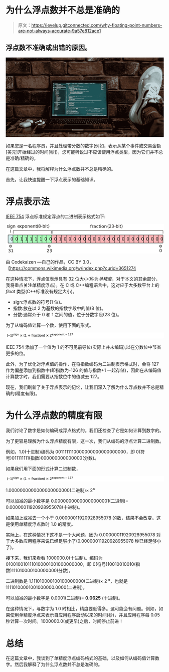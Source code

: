 # 为什么浮点数并不总是准确的

> 原文：<https://levelup.gitconnected.com/why-floating-point-numbers-are-not-always-accurate-9a57e812ace1>

## 浮点数不准确或出错的原因。

![](img/d9ba568df4232c3a79404cf0396f533b.png)

如果您是一名程序员，并且处理带分数的数字(例如，表示从某个事件或交易金额[美元]开始经过的时间[秒])，您可能听说过不应该使用浮点类型，因为它们并不总是准确/精确的。

在这篇文章中，我将解释为什么浮点数并不总是精确的。

首先，让我快速提醒一下浮点表示的基础知识。

# **浮点表示法**

[IEEE 754](https://en.wikipedia.org/wiki/IEEE_754) 浮点标准规定浮点的二进制表示格式如下:

![](img/c29d8ffcfa3ebb6e832cfcd5b9c90fdf.png)

由 Codekaizen —自己的作品，CC BY 3.0，【https://commons.wikimedia.org/w/index.php?curid=3651274 

在这种情况下，浮点值表示具有 32 位大小(称为*单精度*，对于本文的其余部分，我将重点关注单精度浮点)。在 C 或 C++编程语言中，这对应于大多数平台上的 *float* 类型(C++标准没有规定大小)。

*   sign:浮点数的符号(1 位)。
*   指数:放在以 2 为基数的指数字段中的值(8 位)。
*   分数:通常介于 0 和 1 之间的值，位于分数字段(23 位)。

为了从编码值计算一个数，使用下面的形式。

![](img/1038c4f820aa001d4c1a87d0d3d54cc2.png)

IEEE 754 添加了一个值为 1 的不可见前导位(实际上并未编码),以在分数位中节省更多的位。

此外，为了优化对浮点值的操作，在将指数编码为二进制表示格式时，会将 127 作为偏差添加到指数中(即指数为-126 的值与指数+1 一起存储)，因此在从编码值计算数字时，我们需要从指数位中的值减去 127。

现在，我们刷新了关于浮点表示的记忆，让我们深入了解为什么浮点数并不总是精确的(精度有限)。

# **为什么浮点数的精度有限**

我们讨论了数字是如何编码成浮点格式的。我们还检查了它是如何计算到数字的。

为了更容易理解为什么浮点精度有限，这一次，我们从编码的浮点计算二进制数。

例如，1.0(十进制)编码为 0011111110000000000000000000，即 0(符号)011111111(指数)000000000000000(分数)。

如果我们用下面的形式计算二进制数，

![](img/1038c4f820aa001d4c1a87d0d3d54cc2.png)

1.0000000000000000000000(二进制)× 2⁰

可以加减的最小数字是 0.00000000000000000001(二进制)= 0.00000011920928955078(十进制)。

如果加上或减去一个小于 0.00000011920928955078 的数，结果不会改变。这是使用单精度浮点数时 1.0 的精度。

实际上，在这种情况下这不是一个大问题，因为 0.00000011920928955078 对于大多数应用程序来说已经足够小了(0.00000011920928955078 秒已经足够小了)。

接下来，我们来看看 1000000.0(十进制)。编码为 0100100101110100001001000000000，即 0(符号)10010010010(指数)111010000100000000(分数)。

二进制数是 1.111010000100100000000(二进制)× 2 ⁹，也就是 11110100001001000000.0000(二进制)。

可以加减的最小数字是 0.0001(二进制)= **0.0625** (十进制)。

在这种情况下，与数字为 1.0 时相比，精度要低得多。这可能会有问题。例如，如果使用单精度浮点来表示自应用程序启动以来的时间(秒)，并且应用程序每 0.05 秒计算一次时间。1000000.0(或更早)之后，时间停止前进！

# **总结**

在这篇文章中，我谈到了单精度浮点编码格式的基础，以及如何从编码值计算数字。然后我解释了为什么浮点数并不总是准确的。